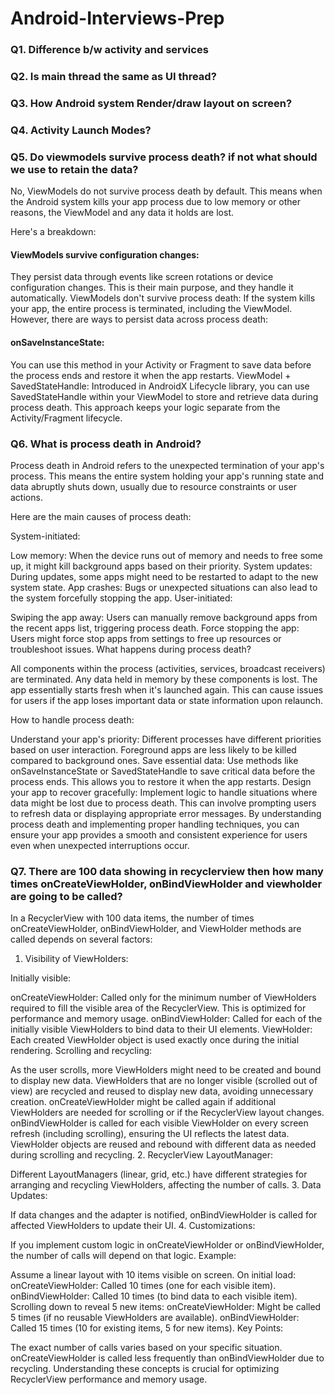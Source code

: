 # Android-Interviews-Prep

### Q1. Difference b/w activity and services


### Q2. Is main thread the same as UI thread?

### Q3. How Android system Render/draw layout on screen?

### Q4. Activity Launch Modes?

### Q5. Do viewmodels survive process death? if not what should we use to retain the data?
No, ViewModels do not survive process death by default. This means when the Android system kills your app process due to low memory or other reasons, the ViewModel and any data it holds are lost.

Here's a breakdown:

#### ViewModels survive configuration changes: 
They persist data through events like screen rotations or device configuration changes. This is their main purpose, and they handle it automatically.
ViewModels don't survive process death: If the system kills your app, the entire process is terminated, including the ViewModel.
However, there are ways to persist data across process death:

#### onSaveInstanceState: 
You can use this method in your Activity or Fragment to save data before the process ends and restore it when the app restarts.
ViewModel + SavedStateHandle: Introduced in AndroidX Lifecycle library, you can use SavedStateHandle within your ViewModel to store and retrieve data during process death. This approach keeps your logic separate from the Activity/Fragment lifecycle.

### Q6. What is process death in Android?

Process death in Android refers to the unexpected termination of your app's process. This means the entire system holding your app's running state and data abruptly shuts down, usually due to resource constraints or user actions.

Here are the main causes of process death:

System-initiated:

Low memory: When the device runs out of memory and needs to free some up, it might kill background apps based on their priority.
System updates: During updates, some apps might need to be restarted to adapt to the new system state.
App crashes: Bugs or unexpected situations can also lead to the system forcefully stopping the app.
User-initiated:

Swiping the app away: Users can manually remove background apps from the recent apps list, triggering process death.
Force stopping the app: Users might force stop apps from settings to free up resources or troubleshoot issues.
What happens during process death?

All components within the process (activities, services, broadcast receivers) are terminated.
Any data held in memory by these components is lost.
The app essentially starts fresh when it's launched again.
This can cause issues for users if the app loses important data or state information upon relaunch.

How to handle process death:

Understand your app's priority: Different processes have different priorities based on user interaction. Foreground apps are less likely to be killed compared to background ones.
Save essential data: Use methods like onSaveInstanceState or SavedStateHandle to save critical data before the process ends. This allows you to restore it when the app restarts.
Design your app to recover gracefully: Implement logic to handle situations where data might be lost due to process death. This can involve prompting users to refresh data or displaying appropriate error messages.
By understanding process death and implementing proper handling techniques, you can ensure your app provides a smooth and consistent experience for users even when unexpected interruptions occur.

### Q7. There are 100 data showing in recyclerview then how many times onCreateViewHolder, onBindViewHolder and viewholder are going to be called?
In a RecyclerView with 100 data items, the number of times onCreateViewHolder, onBindViewHolder, and ViewHolder methods are called depends on several factors:

1. Visibility of ViewHolders:

Initially visible:

onCreateViewHolder: Called only for the minimum number of ViewHolders required to fill the visible area of the RecyclerView. This is optimized for performance and memory usage.
onBindViewHolder: Called for each of the initially visible ViewHolders to bind data to their UI elements.
ViewHolder: Each created ViewHolder object is used exactly once during the initial rendering.
Scrolling and recycling:

As the user scrolls, more ViewHolders might need to be created and bound to display new data.
ViewHolders that are no longer visible (scrolled out of view) are recycled and reused to display new data, avoiding unnecessary creation.
onCreateViewHolder might be called again if additional ViewHolders are needed for scrolling or if the RecyclerView layout changes.
onBindViewHolder is called for each visible ViewHolder on every screen refresh (including scrolling), ensuring the UI reflects the latest data.
ViewHolder objects are reused and rebound with different data as needed during scrolling and recycling.
2. RecyclerView LayoutManager:

Different LayoutManagers (linear, grid, etc.) have different strategies for arranging and recycling ViewHolders, affecting the number of calls.
3. Data Updates:

If data changes and the adapter is notified, onBindViewHolder is called for affected ViewHolders to update their UI.
4. Customizations:

If you implement custom logic in onCreateViewHolder or onBindViewHolder, the number of calls will depend on that logic.
Example:

Assume a linear layout with 10 items visible on screen.
On initial load:
onCreateViewHolder: Called 10 times (one for each visible item).
onBindViewHolder: Called 10 times (to bind data to each visible item).
Scrolling down to reveal 5 new items:
onCreateViewHolder: Might be called 5 times (if no reusable ViewHolders are available).
onBindViewHolder: Called 15 times (10 for existing items, 5 for new items).
Key Points:

The exact number of calls varies based on your specific situation.
onCreateViewHolder is called less frequently than onBindViewHolder due to recycling.
Understanding these concepts is crucial for optimizing RecyclerView performance and memory usage.




